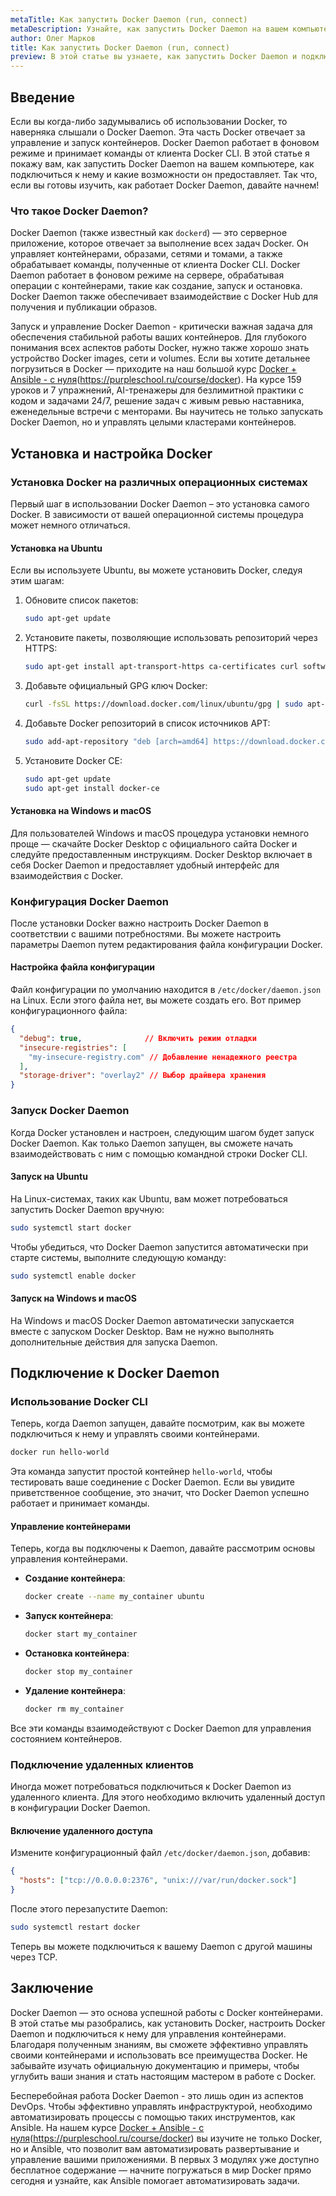```yaml
---
metaTitle: Как запустить Docker Daemon (run, connect)
metaDescription: Узнайте, как запустить Docker Daemon на вашем компьютере- подключиться к нему и обеспечить бесперебойную работу контейнеров. Эта статья охватывает все от базовой настройки до продвинутых методов запуска Docker Daemon.
author: Олег Марков
title: Как запустить Docker Daemon (run, connect)
preview: В этой статье вы узнаете, как запустить Docker Daemon и подключиться к нему. Мы рассмотрим основные шаги и функции, необходимые для успешного управления контейнерами.
---
```


## Введение

Если вы когда-либо задумывались об использовании Docker, то наверняка слышали о Docker Daemon. Эта часть Docker отвечает за управление и запуск контейнеров. Docker Daemon работает в фоновом режиме и принимает команды от клиента Docker CLI. В этой статье я покажу вам, как запустить Docker Daemon на вашем компьютере, как подключиться к нему и какие возможности он предоставляет. Так что, если вы готовы изучить, как работает Docker Daemon, давайте начнем!

### Что такое Docker Daemon?

Docker Daemon (также известный как `dockerd`) — это серверное приложение, которое отвечает за выполнение всех задач Docker. Он управляет контейнерами, образами, сетями и томами, а также обрабатывает команды, полученные от клиента Docker CLI. Docker Daemon работает в фоновом режиме на сервере, обрабатывая операции с контейнерами, такие как создание, запуск и остановка. Docker Daemon также обеспечивает взаимодействие с Docker Hub для получения и публикации образов.

Запуск и управление Docker Daemon - критически важная задача для обеспечения стабильной работы ваших контейнеров. Для глубокого понимания всех аспектов работы Docker, нужно также хорошо знать устройство Docker images, сети и volumes. Если вы хотите детальнее погрузиться в Docker — приходите на наш большой курс [Docker + Ansible - с нуля]()(https://purpleschool.ru/course/docker). На курсе 159 уроков и 7 упражнений, AI-тренажеры для безлимитной практики с кодом и задачами 24/7, решение задач с живым ревью наставника, еженедельные встречи с менторами. Вы научитесь не только запускать Docker Daemon, но и управлять целыми кластерами контейнеров.

## Установка и настройка Docker

### Установка Docker на различных операционных системах

Первый шаг в использовании Docker Daemon – это установка самого Docker. В зависимости от вашей операционной системы процедура может немного отличаться.

#### Установка на Ubuntu

Если вы используете Ubuntu, вы можете установить Docker, следуя этим шагам:

1. Обновите список пакетов:
   ```bash
   sudo apt-get update
   ```

2. Установите пакеты, позволяющие использовать репозиторий через HTTPS:
   ```bash
   sudo apt-get install apt-transport-https ca-certificates curl software-properties-common
   ```

3. Добавьте официальный GPG ключ Docker:
   ```bash
   curl -fsSL https://download.docker.com/linux/ubuntu/gpg | sudo apt-key add -
   ```

4. Добавьте Docker репозиторий в список источников APT:
   ```bash
   sudo add-apt-repository "deb [arch=amd64] https://download.docker.com/linux/ubuntu $(lsb_release -cs) stable"
   ```

5. Установите Docker CE:
   ```bash
   sudo apt-get update
   sudo apt-get install docker-ce
   ```

#### Установка на Windows и macOS

Для пользователей Windows и macOS процедура установки немного проще — скачайте Docker Desktop с официального сайта Docker и следуйте предоставленным инструкциям. Docker Desktop включает в себя Docker Daemon и предоставляет удобный интерфейс для взаимодействия с Docker.

### Конфигурация Docker Daemon

После установки Docker важно настроить Docker Daemon в соответствии с вашими потребностями. Вы можете настроить параметры Daemon путем редактирования файла конфигурации Docker.

#### Настройка файла конфигурации

Файл конфигурации по умолчанию находится в `/etc/docker/daemon.json` на Linux. Если этого файла нет, вы можете создать его. Вот пример конфигурационного файла:

```json
{
  "debug": true,              // Включить режим отладки
  "insecure-registries": [
    "my-insecure-registry.com" // Добавление ненадежного реестра
  ],
  "storage-driver": "overlay2" // Выбор драйвера хранения
}
```

### Запуск Docker Daemon

Когда Docker установлен и настроен, следующим шагом будет запуск Docker Daemon. Как только Daemon запущен, вы сможете начать взаимодействовать с ним с помощью командной строки Docker CLI.

#### Запуск на Ubuntu

На Linux-системах, таких как Ubuntu, вам может потребоваться запустить Docker Daemon вручную:

```bash
sudo systemctl start docker
```

Чтобы убедиться, что Docker Daemon запустится автоматически при старте системы, выполните следующую команду:

```bash
sudo systemctl enable docker
```

#### Запуск на Windows и macOS

На Windows и macOS Docker Daemon автоматически запускается вместе с запуском Docker Desktop. Вам не нужно выполнять дополнительные действия для запуска Daemon.

## Подключение к Docker Daemon

### Использование Docker CLI

Теперь, когда Daemon запущен, давайте посмотрим, как вы можете подключиться к нему и управлять своими контейнерами.

```bash
docker run hello-world
```

Эта команда запустит простой контейнер `hello-world`, чтобы тестировать ваше соединение с Docker Daemon. Если вы увидите приветственное сообщение, это значит, что Docker Daemon успешно работает и принимает команды.

#### Управление контейнерами

Теперь, когда вы подключены к Daemon, давайте рассмотрим основы управления контейнерами.

- **Создание контейнера**:
  ```bash
  docker create --name my_container ubuntu
  ```

- **Запуск контейнера**:
  ```bash
  docker start my_container
  ```

- **Остановка контейнера**:
  ```bash
  docker stop my_container
  ```

- **Удаление контейнера**:
  ```bash
  docker rm my_container
  ```

Все эти команды взаимодействуют с Docker Daemon для управления состоянием контейнеров.

### Подключение удаленных клиентов

Иногда может потребоваться подключиться к Docker Daemon из удаленного клиента. Для этого необходимо включить удаленный доступ в конфигурации Docker Daemon.

#### Включение удаленного доступа

Измените конфигурационный файл `/etc/docker/daemon.json`, добавив:

```json
{
  "hosts": ["tcp://0.0.0.0:2376", "unix:///var/run/docker.sock"] 
}
```

После этого перезапустите Daemon:

```bash
sudo systemctl restart docker
```

Теперь вы можете подключиться к вашему Daemon с другой машины через TCP.

## Заключение

Docker Daemon — это основа успешной работы с Docker контейнерами. В этой статье мы разобрались, как установить Docker, настроить Docker Daemon и подключиться к нему для управления контейнерами. Благодаря полученным знаниям, вы сможете эффективно управлять своими контейнерами и использовать все преимущества Docker. Не забывайте изучать официальную документацию и примеры, чтобы углубить ваши знания и стать настоящим мастером в работе с Docker.

Бесперебойная работа Docker Daemon - это лишь один из аспектов DevOps. Чтобы эффективно управлять инфраструктурой, необходимо автоматизировать процессы с помощью таких инструментов, как Ansible. На нашем курсе [Docker + Ansible - с нуля]()(https://purpleschool.ru/course/docker) вы изучите не только Docker, но и Ansible, что позволит вам автоматизировать развертывание и управление вашими приложениями. В первых 3 модулях уже доступно бесплатное содержание — начните погружаться в мир Docker прямо сегодня и узнайте, как Ansible помогает автоматизировать задачи.
